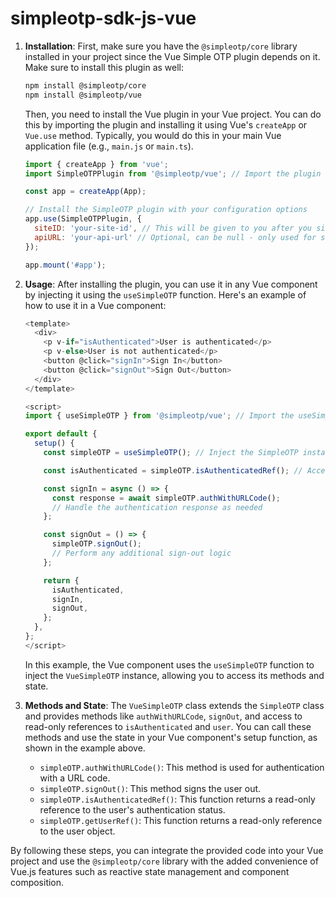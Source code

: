 # simpleotp-sdk-js-vue

1. **Installation**:
   First, make sure you have the `@simpleotp/core` library installed in your project since the Vue Simple OTP plugin depends on it. Make sure to install this plugin as well:

   ```bash
   npm install @simpleotp/core
   npm install @simpleotp/vue
   ```
   
   Then, you need to install the Vue plugin in your Vue project. You can do this by importing the plugin and installing it using Vue's `createApp` or `Vue.use` method. Typically, you would do this in your main Vue application file (e.g., `main.js` or `main.ts`).

   ```javascript
   import { createApp } from 'vue';
   import SimpleOTPPlugin from '@simpleotp/vue'; // Import the plugin

   const app = createApp(App);

   // Install the SimpleOTP plugin with your configuration options
   app.use(SimpleOTPPlugin, {
     siteID: 'your-site-id', // This will be given to you after you sign up for a Simple OTP subscription and create a site
     apiURL: 'your-api-url' // Optional, can be null - only used for self hosting
   });

   app.mount('#app');
   ```

3. **Usage**:
   After installing the plugin, you can use it in any Vue component by injecting it using the `useSimpleOTP` function. Here's an example of how to use it in a Vue component:

   ```javascript
   <template>
     <div>
       <p v-if="isAuthenticated">User is authenticated</p>
       <p v-else>User is not authenticated</p>
       <button @click="signIn">Sign In</button>
       <button @click="signOut">Sign Out</button>
     </div>
   </template>

   <script>
   import { useSimpleOTP } from '@simpleotp/vue'; // Import the useSimpleOTP function

   export default {
     setup() {
       const simpleOTP = useSimpleOTP(); // Inject the SimpleOTP instance

       const isAuthenticated = simpleOTP.isAuthenticatedRef(); // Access the isAuthenticatedRef

       const signIn = async () => {
         const response = await simpleOTP.authWithURLCode();
         // Handle the authentication response as needed
       };

       const signOut = () => {
         simpleOTP.signOut();
         // Perform any additional sign-out logic
       };

       return {
         isAuthenticated,
         signIn,
         signOut,
       };
     },
   };
   </script>
   ```

   In this example, the Vue component uses the `useSimpleOTP` function to inject the `VueSimpleOTP` instance, allowing you to access its methods and state.

4. **Methods and State**:
   The `VueSimpleOTP` class extends the `SimpleOTP` class and provides methods like `authWithURLCode`, `signOut`, and access to read-only references to `isAuthenticated` and `user`. You can call these methods and use the state in your Vue component's setup function, as shown in the example above.

   - `simpleOTP.authWithURLCode()`: This method is used for authentication with a URL code.
   - `simpleOTP.signOut()`: This method signs the user out.
   - `simpleOTP.isAuthenticatedRef()`: This function returns a read-only reference to the user's authentication status.
   - `simpleOTP.getUserRef()`: This function returns a read-only reference to the user object.

By following these steps, you can integrate the provided code into your Vue project and use the `@simpleotp/core` library with the added convenience of Vue.js features such as reactive state management and component composition.
